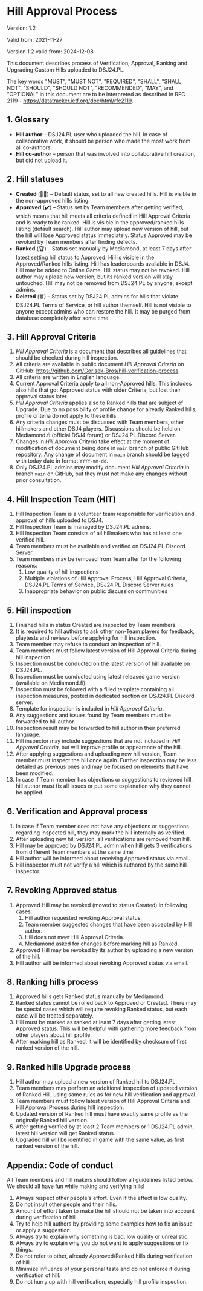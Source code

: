 Hill Approval Process
=====================

Version: 1.2

Valid from: 2021-11-27

Version 1.2 valid from: 2024-12-08

This document describes process of Verification, Approval, Ranking and Upgrading Custom Hills uploaded to DSJ24.PL.

The key words "MUST", "MUST NOT", "REQUIRED", "SHALL", "SHALL NOT", "SHOULD", "SHOULD NOT", "RECOMMENDED",  "MAY", and "OPTIONAL" in this document are to be interpreted as described in RFC 2119 - https://datatracker.ietf.org/doc/html/rfc2119.

## 1. Glossary ##

* **Hill author** – DSJ24.PL user who uploaded the hill. In case of collaborative work, it should be person who made the most work from all co-authors. 
* **Hill co-author** – person that was involved into collaborative hill creation, but did not upload it.


## 2. Hill statuses

* **Created** (👋🏼) – Default status, set to all new created hills. Hill is visible in the non-approved hills listing.
* **Approved** (✔️) – Status set by Team members after getting verified, which means that hill meets all criteria defined in Hill Approval Criteria and is ready to be ranked. Hill is visible in the approved/ranked hills listing (default search). Hill author may upload new version of hill, but the hill will lose Approved status immediately. Status Approved may be revoked by Team members after finding defects.
* **Ranked** (🏆) – Status set manually by Mediamond, at least 7 days after latest setting hill status to Approved. Hill is visible in the Approved/Ranked hills listing. Hill has leaderboards available in DSJ4. Hill may be added to Online Game. Hill status may not be revoked. Hill author may upload new version, but its ranked version will stay untouched. Hill may not be removed from DSJ24.PL by anyone, except admins.
* **Deleted** (🗑️) – Status set by DSJ24.PL admins for hills that violate DSJ24.PL Terms of Service, or hill author themself. Hill is not visible to anyone except admins who can restore the hill. It may be purged from database completely after some time.


## 3. Hill Approval Criteria

1. *Hill Approval Criteria* is a document that describes all guidelines that should be checked during hill inspection.
2. All criteria are available in public document *Hill Approval Criteria* on GitHub: https://github.com/Gorisek-Bros/hill-verification-process
3. All criteria are written in English language.
4. Current Approval Criteria apply to all non-Approved hills. This includes also hills that got Approved status with older Criteria, but lost their approval status later.
5. *Hill Approval Criteria* applies also to Ranked hills that are subject of Upgrade. Due to no possibility of profile change for already Ranked hills, profile criteria do not apply to these hills.
6. Any criteria changes must be discussed with Team members, other hillmakers and other DSJ4 players. Discussions should be held on Mediamond.fi (official DSJ4 forum) or DSJ24.PL Discord Server. 
7. Changes in *Hill Approval Criteria* take effect at the moment of modification of document being done in `main` branch of public GitHub repository. Any change of document in `main` branch should be tagged with today date in format `YYYY-mm-dd`.
8. Only DSJ24.PL admins may modify document *Hill Approval Criteria* in branch `main` on GitHub, but they must not make any changes without prior consultation.


## 4. Hill Inspection Team (HIT)

1. Hill Inspection Team is a volunteer team responsible for verification and approval of hills uploaded to DSJ4.
2. Hill Inspection Team is managed by DSJ24.PL admins.
3. Hill Inspection Team consists of all hillmakers who has at least one verified hill.
4. Team members must be available and verified on DSJ24.PL Discord Server.
5. Team members may be removed from Team after for the following reasons:
    1. Low quality of hill inspections
    2. Multiple violations of Hill Approval Process, Hill Approval Criteria, DSJ24.PL Terms of Service, DSJ24.PL Discord Server rules
    3. Inappropriate behavior on public discussion communities


## 5. Hill inspection

1. Finished hills in status Created are inspected by Team members.
2. It is required to hill authors to ask other non-Team players for feedback, playtests and reviews before applying for hill inspection.
3. Team member may refuse to conduct an inspection of hill.
4. Team members must follow latest version of Hill Approval Criteria during hill inspection.
5. Inspection must be conducted on the latest version of hill available on DSJ24.PL.
6. Inspection must be conducted using latest released game version (available on Mediamond.fi).
7. Inspection must be followed with a filled template containing all inspection measures, posted in dedicated section on DSJ24.PL Discord server.
8. Template for inspection is included in *Hill Approval Criteria*.
9. Any suggestions and issues found by Team members must be forwarded to hill author.
10. Inspection result may be forwarded to hill author in their preferred language.
11. Hill inspector may include suggestions that are not included in *Hill Approval Criteria*, but will improve profile or appearance of the hill. 
12. After applying suggestions and uploading new hill version, Team member must inspect the hill once again. Further inspection may be less detailed as previous ones and may be focused on elements that have been modified.
13. In case if Team member has objections or suggestions to reviewed hill, hill author must fix all issues or put some explanation why they cannot be applied.


## 6. Verification and Approval process

1. In case if Team member does not have any objections or suggestions regarding inspected hill, they may mark the hill internally as verified.
2. After uploading new hill version, all verifications are removed from hill.
3. Hill may be approved by DSJ24.PL admin when hill gets 3 verifications from different Team members at the same time.
4. Hill author will be informed about receiving Approved status via email.
5. Hill inspector must not verify a hill which is authored by the same hill inspector.


## 7. Revoking Approved status

1. Approved Hill may be revoked (moved to status Created) in following cases:
    1. Hill author requested revoking Approval status.
    2. Team member suggested changes that have been accepted by Hill author.
    3. Hill does not meet Hill Approval Criteria.
    4. Mediamond asked for changes before marking hill as Ranked.
2. Approved Hill may be revoked by its author by uploading a new version of the hill.
3. Hill author will be informed about revoking Approved status via email.


## 8. Ranking hills process

1. Approved hills gets Ranked status manually by Mediamond.
2. Ranked status cannot be rolled back to Approved or Created. There may be special cases which will require revoking Ranked status, but each case will be treated separately.
3. Hill must be marked as ranked at least 7 days after getting latest Approved status. This will be helpful with gathering more feedback from other players about hill profile.
4. After marking hill as Ranked, it will be identified by checksum of first ranked version of the hill.


## 9. Ranked hills Upgrade process

1. Hill author may upload a new version of Ranked hill to DSJ24.PL.
2. Team members may perform an additional inspection of updated version of Ranked Hill, using same rules as for new hill verification and approval.
3. Team members must follow latest version of Hill Approval Criteria and Hill Approval Process during hill inspection.
4. Updated version of Ranked hill must have exactly same profile as the originally Ranked hill version.
5. After getting verified by at least 2 Team members or 1 DSJ24.PL admin, latest hill version will get Ranked status.
6. Upgraded hill will be identified in game with the same value, as first ranked version of the hill.


## Appendix: Code of conduct

All Team members and hill makers should follow all guidelines listed below. We should all have fun while making and verifying hills!

1. Always respect other people's effort. Even if the effect is low quality.
2. Do not insult other people and their hills.
3. Amount of effort taken to make the hill should not be taken into account during verification of hill.
4. Try to help hill authors by providing some examples how to fix an issue or apply a suggestion.
5. Always try to explain why something is bad, low quality or unrealistic.
6. Always try to explain why you do not want to apply suggestions or fix things.
7. Do not refer to other, already Approved/Ranked hills during verification of hill.
8. Minimize influence of your personal taste and do not enforce it during verification of hill.
9. Do not hurry up with hill verification, especially hill profile inspection.
